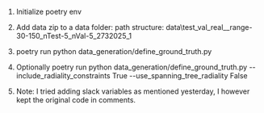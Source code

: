 1. Initialize poetry env

2. Add data zip to a data folder:
          path structure: data\test_val_real__range-30-150_nTest-5_nVal-5_2732025_1

3. poetry run python data_generation/define_ground_truth.py
4. Optionally poetry run python data_generation/define_ground_truth.py --include_radiality_constraints True --use_spanning_tree_radiality False

5. Note:  I tried adding slack variables as mentioned yesterday, I however kept the original code in comments.
